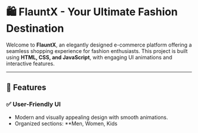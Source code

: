 # 🛍️ FlauntX - Your Ultimate Fashion Destination  

Welcome to **FlauntX**, an elegantly designed e-commerce platform offering a seamless shopping experience for fashion enthusiasts. This project is built using **HTML, CSS, and JavaScript**, with engaging UI animations and interactive features.

---
## 📌 Features  
### ✅ **User-Friendly UI**  
- Modern and visually appealing design with smooth animations.  
- Organized sections: **Men, Women, Kids
  
